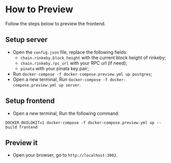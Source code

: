 # How to Preview

Follow the steps below to preview the frontend.

## Setup server

+ Open the `config.json` file, replace the following fields:
    + `chain.rinkeby.block_height` with the current block height of rinkeby;
    + `chain.rinkeby.rpc_url` with your RPC url (if need);
    + `pinata` with your pinata key pair;
+ Run `docker-compose -f docker-compose.preview.yml up postgres`;
+ Open a new terminal, Run `docker-compose -f docker-compose.preview.yml up server`.

## Setup frontend

+ Open a new terminal, Run the following command:

```shell
DOCKER_BUILDKIT=1 docker-compose -f docker-compose.preview.yml up --build frontend
```

## Preview it

+ Open your browser, go to `http://localhost:3002`.